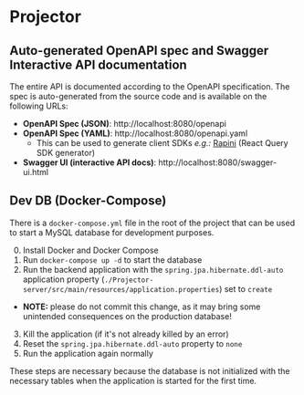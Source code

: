 # Projector

## Auto-generated OpenAPI spec and Swagger Interactive API documentation

The entire API is documented according to the OpenAPI specification.
The spec is auto-generated from the source code and is available on the following URLs:

- **OpenAPI Spec (JSON)**: http://localhost:8080/openapi
- **OpenAPI Spec (YAML)**: http://localhost:8080/openapi.yaml
   - This can be used to generate client SDKs
     _e.g.:_ [Rapini](https://github.com/rametta/rapini) (React Query SDK generator)
- **Swagger UI (interactive API docs)**: http://localhost:8080/swagger-ui.html

## Dev DB (Docker-Compose)

There is a `docker-compose.yml` file in the root of the project that can be used to start a MySQL database
for development purposes.

0. Install Docker and Docker Compose
1. Run `docker-compose up -d` to start the database
2. Run the backend application with the `spring.jpa.hibernate.ddl-auto`
   application property (`./Projector-server/src/main/resources/application.properties`) set to `create`
  - **NOTE:** please do not commit this change, as it may bring some unintended consequences on the production database!
3. Kill the application (if it's not already killed by an error)
4. Reset the `spring.jpa.hibernate.ddl-auto` property to `none`
5. Run the application again normally

These steps are necessary because the database is not initialized with the necessary tables
when the application is started for the first time.
